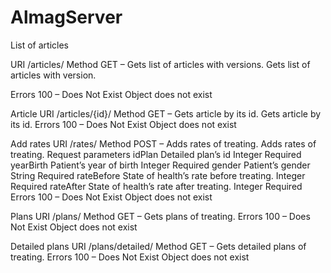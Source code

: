 # AlmagServer

List of articles

URI	/articles/
Method	GET – Gets list of articles with versions.
Gets list of articles with version.

Errors
100 – Does Not Exist	Object does not exist


Article
URI	/articles/{id}/
Method	GET – Gets article by its id.
Gets article by its id.
Errors
100 – Does Not Exist	Object does not exist



Add rates
URI	/rates/
Method	POST – Adds rates of treating.
Adds rates of treating.
Request parameters
idPlan		Detailed plan’s id
Integer							Required
yearBirth		Patient’s year of birth
Integer							Required
gender		Patient’s gender
String							Required
rateBefore		State of health’s rate before treating.
Integer							Required
rateAfter		State of health’s rate after treating.
Integer							Required
Errors
100 – Does Not Exist	Object does not exist



Plans
URI	/plans/
Method	GET – Gets plans of treating.
Errors
100 – Does Not Exist	Object does not exist



Detailed plans
URI	/plans/detailed/
Method	GET – Gets detailed plans of treating.
Errors
100 – Does Not Exist	Object does not exist


